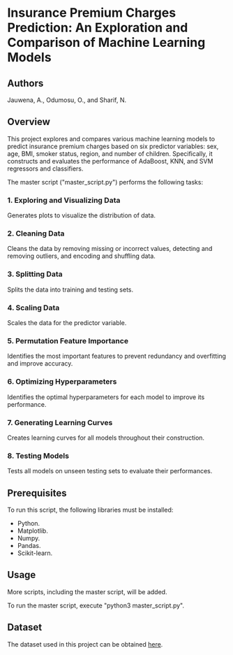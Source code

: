 # Insurance Premium Charges Prediction: An Exploration and Comparison of Machine Learning Models

## Authors

Jauwena, A., Odumosu, O., and Sharif, N.

## Overview

This project explores and compares various machine learning models to predict insurance premium charges based on six predictor variables: sex, age, BMI, smoker status, region, and number of children. Specifically, it constructs and evaluates the performance of AdaBoost, KNN, and SVM regressors and classifiers. 

The master script ("master_script.py") performs the following tasks:

### 1. Exploring and Visualizing Data

Generates plots to visualize the distribution of data.

### 2. Cleaning Data

Cleans the data by removing missing or incorrect values, detecting and removing outliers, and encoding and shuffling data.

### 3. Splitting Data

Splits the data into training and testing sets.

### 4. Scaling Data

Scales the data for the predictor variable.

### 5. Permutation Feature Importance

Identifies the most important features to prevent redundancy and overfitting and improve accuracy.

### 6. Optimizing Hyperparameters

Identifies the optimal hyperparameters for each model to improve its performance.

### 7. Generating Learning Curves

Creates learning curves for all models throughout their construction.

### 8. Testing Models

Tests all models on unseen testing sets to evaluate their performances.

## Prerequisites

To run this script, the following libraries must be installed:
- Python.
- Matplotlib.
- Numpy.
- Pandas.
- Scikit-learn.

## Usage

More scripts, including the master script, will be added.

To run the master script, execute "python3  master_script.py".

## Dataset

The dataset used in this project can be obtained [here](https://www.kaggle.com/datasets/simranjain17/insurance).